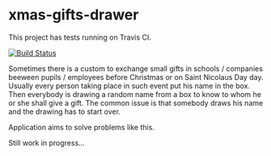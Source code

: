 # xmas-gifts-drawer

This project has tests running on Travis CI.

[![Build Status](https://travis-ci.org/rafalmag/xmas-gifts-drawer.svg?branch=master)](https://travis-ci.org/rafalmag/xmas-gifts-drawer)

Sometimes there is a custom to exchange small gifts in schools / companies beeween pupils / employees 
before Christmas or on Saint Nicolaus Day day. 
Usually every person taking place in such event put his name in the box. 
Then everybody is drawing a random name from a box to know to whom he or she shall give a gift.
The common issue is that somebody draws his name and the drawing has to start over.

Application aims to solve problems like this.

Still work in progress...
